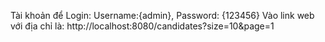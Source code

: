 Tài khoản để Login: Username:{admin}, Password: {123456}
Vào link web với địa chỉ là: http://localhost:8080/candidates?size=10&page=1
